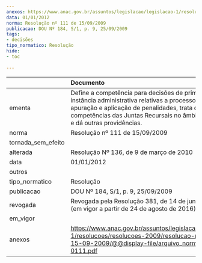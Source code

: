```yaml
---
anexos: https://www.anac.gov.br/assuntos/legislacao/legislacao-1/resolucoes/resolucoes-2009/resolucao-no-111-de-15-09-2009/@@display-file/arquivo_norma/RA2009-0111.pdf
data: 01/01/2012
norma: Resolução nº 111 de 15/09/2009
publicacao: DOU Nº 184, S/1, p. 9, 25/09/2009
tags:
- decisões
tipo_normatico: Resolução
hide: 
- toc 
 
---
```


|                    | Documento                                                                                                                                                                                                                     |
|:-------------------|:------------------------------------------------------------------------------------------------------------------------------------------------------------------------------------------------------------------------------|
| ementa             | Define a competência para decisões de primeira instância administrativa relativas a processos de apuração e aplicação de penalidades, trata das competências das Juntas Recursais no âmbito da ANAC e dá outras providências. |
| norma              | Resolução nº 111 de 15/09/2009                                                                                                                                                                                                |
| tornada_sem_efeito |                                                                                                                                                                                                                               |
| alterada           | Resolução Nº 136, de 9 de março de 2010                                                                                                                                                                                       |
| data               | 01/01/2012                                                                                                                                                                                                                    |
| outros             |                                                                                                                                                                                                                               |
| tipo_normatico     | Resolução                                                                                                                                                                                                                     |
| publicacao         | DOU Nº 184, S/1, p. 9, 25/09/2009                                                                                                                                                                                             |
| revogada           | Revogada pela Resolução 381, de 14 de junho de 2016. (em vigor a partir de 24 de agosto de 2016)                                                                                                                              |
| em_vigor           |                                                                                                                                                                                                                               |
| anexos             | https://www.anac.gov.br/assuntos/legislacao/legislacao-1/resolucoes/resolucoes-2009/resolucao-no-111-de-15-09-2009/@@display-file/arquivo_norma/RA2009-0111.pdf                                                               |